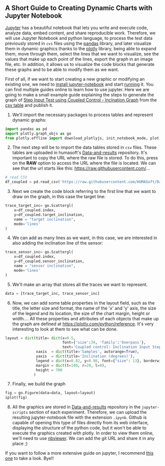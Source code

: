 ## A Short Guide to Creating Dynamic Charts with Jupyter Notebook

[Jupyter](https://jupyter.org/) has a beautiful notebook that lets you write and execute code, analyze data, embed content, and share reproducible work.
Therefore, we will use Jupyter Notebook and python language, to process the test data previously stored in `cvs` files using the [pandas](https://pandas.pydata.org/) library, and later visualize them in dynamic graphics thanks to the [plotly](https://plotly.com/) library, being able to expand them, move through them, select the lines that we want to visualize, see the values that make up each point of the lines, export the graph in an image file, etc.
In addition, it allows us to visualize the code blocks that generate these graphs and to be able to modify them as we want. <br>

First of all, if we want to start creating a new graphic or modifying an existing one, we need to [install jupyter-notebook](https://jupyter.readthedocs.io/en/latest/install.html) and start [running](https://jupyter.readthedocs.io/en/latest/running.html#running) it. You can find multiple guides online to learn how to use jupyter. Here we are going to make a small example guide explaining the steps to generate the graph of [Step Input Test using Coupled Control - Inclnation Graph](https://nbviewer.jupyter.org/github/HUMASoft/Data-and-Results/blob/master/demo-results/jupyter-scripts/step_input/step-input-coupled-control.ipynb) from the [csv table](https://github.com/HUMASoft/Data-and-Results/blob/master/demo-results/csv-results/step_input/01-step-input-coupled-control.csv) and publish it.

1. We'll import the necessary packages to process tables and represent dynamic graphs:
```python
import pandas as pd
import plotly.graph_objs as go
from plotly.offline import download_plotlyjs, init_notebook_mode, plot, iplot
```

2. The next step will be to import the data tables stored in `csv` files. These tables are uploaded in humasoft's [Data-and-results](https://github.com/HUMASoft/Data-and-Results) repository. It's important to copy the URL where the raw file is stored. To do this, press on the **RAW** option to access the URL where the file is located. We can see that the url starts like this: https://raw.githubusercontent.com/...
```python
# read CSV
df_coupled = pd.read_csv('https://raw.githubusercontent.com/HUMASoft/Data-and-Results/master/demo-results/csv-results/step_input/01-step-input-coupled-control.csv')
```

3. Next we create the code block referring to the first line that we want to draw on the graph, in this case the target line:
```python
trace_target_inc= go.Scattergl(
    x=df_coupled.index,
    y=df_coupled.target_inclination,
    name = "target inclination",
    mode='lines'
)
```

4. We can add as many lines as we want, in this case, we are interested in also adding the inclination line of the sensor:
```python
trace_sensor_inc= go.Scattergl(
    x=df_coupled.index,
    y=df_coupled.sensor_inclination,
    name = "sensor inclination",
    mode='lines'
)
```
5. We'll make an array that stores all the traces we want to represent.
```python
data = [trace_target_inc, trace_sensor_inc]
```

6. Now, we can add some table properties in the layout field, such as the title, the letter size and format, the name of the 'x' and 'y' axis, the size of the legend and its location, the size of the chart margin, height or width....
All these properties and attributes of each objects that make up the graph are defined at https://plotly.com/python/reference. It's very interesting to look at them to see what can be done.
```python
layout = dict(title= dict(x=0.5, 
                          font={'size':34, 'family':'Overpass'}, 
                          text='Coupled control: Inclination Input Step'),
              xaxis  = dict(title='Samples', autorange=True),
              yaxis  = dict(title='Inclination (degrees)'),
              legend = dict(x=0.82, y=0.98, font={"size": 13}, borderwidth=1),
              margin = dict(t=140, r=20, l=0),
              height = 700
             )
```
7. Finally, we build the graph
```python
fig = go.Figure(data=data, layout=layout)
iplot(fig)
```
8. All the graphics are stored in [Data-and-results](https://github.com/HUMASoft/Data-and-Results) repository in the `jupyter-scripts` section of each experiment. Therefore, we can upload the resulting jupyter-notebook file with the extension `.ipynb`. Github is capable of opening this type of files directly from its web interface, displaying the structure of the python code, but it won't be able to execute the graphics created with plotly. In order to view them online, we'll need to use [nbviewer](https://nbviewer.jupyter.org). We can add the git URL and share it in any place ;)

If you want to follow a more extensive guide on jupyter, I recommend [this one](https://www.dataquest.io/blog/jupyter-notebook-tutorial/) to take a look. Bye!!
